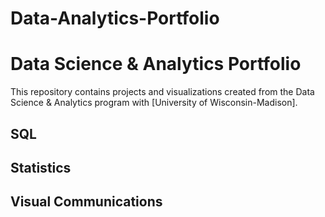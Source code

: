 # Data-Analytics-Portfolio
# Data Science & Analytics Portfolio
This repository contains projects and visualizations created from the Data Science & Analytics program with [University of Wisconsin-Madison].

## SQL

## Statistics

## Visual Communications
